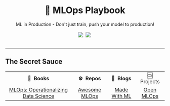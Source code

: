 <div align="center">
<h1>📑 MLOps Playbook</h1>
ML in Production - Don't just train, push your model to production!
</div>
<br>
<div align="center">
<a target="_blank" href="https://github.com/v-sonawane/mlops-playbook"> <img src="https://img.shields.io/github/stars/v-sonawane/mlops-playbook.svg?style=social&label=Star"></a>&nbsp;
<a target="_blank" href="https://www.linkedin.com/in/vaishnavisonawane"><img src="https://img.shields.io/badge/style--5eba00.svg?label=LinkedIn&logo=linkedin&style=social"></a>&nbsp;
</div>
<br>
<hr>

## The Secret Sauce
<table class="table table-striped table-bordered table-vcenter">
    <tr>
        <td align="center"><b>📔&nbsp; Books</b></td>
        <td align="center"><b>⚙️&nbsp; Repos</b></td>
        <td align="center"><b>📰&nbsp; Blogs</b></td>
        <td align="center">🆒 Projects</td>
    </tr>
    <tr>
        <td align="center"><a href="https://www.oreilly.com/library/view/ml-ops-operationalizing/9781492074663/">MLOps: Operationalizing Data Science</a></td>
        <td align="center"><a href="https://github.com/Sillians/awesome-mlops-1">Awesome MLOps</a></td>
        <td align="center"><a href="https://madewithml.com/">Made With ML</a></td>
        <td align="center"><a href="https://github.com/datarevenue-berlin/OpenMLOps/tree/master">Open MLOps</a></td>
    </tr>
</table>

